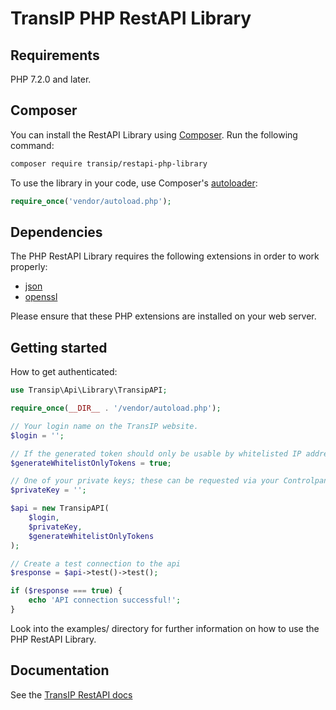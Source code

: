 # TransIP PHP RestAPI Library 

## Requirements
PHP 7.2.0 and later.

## Composer
You can install the RestAPI Library using [Composer](http://getcomposer.org/). Run the following command:
```bash
composer require transip/restapi-php-library
```
To use the library in your code, use Composer's [autoloader](https://getcomposer.org/doc/01-basic-usage.md#autoloading):
```php
require_once('vendor/autoload.php');
```

## Dependencies
The PHP RestAPI Library requires the following extensions in order to work properly:
* [json](https://www.php.net/manual/en/book.json.php)
* [openssl](https://www.php.net/manual/en/book.openssl.php)

Please ensure that these PHP extensions are installed on your web server.

## Getting started
How to get authenticated:
```php
use Transip\Api\Library\TransipAPI;

require_once(__DIR__ . '/vendor/autoload.php');

// Your login name on the TransIP website.
$login = '';

// If the generated token should only be usable by whitelisted IP addresses in your Controlpanel
$generateWhitelistOnlyTokens = true;

// One of your private keys; these can be requested via your Controlpanel
$privateKey = '';

$api = new TransipAPI(
    $login,
    $privateKey,
    $generateWhitelistOnlyTokens
);

// Create a test connection to the api
$response = $api->test()->test();

if ($response === true) {
    echo 'API connection successful!';
}
```

Look into the examples/ directory for further information on how to use the PHP RestAPI Library.

## Documentation
See the [TransIP RestAPI docs](https://api.transip.nl/rest/docs.html)
